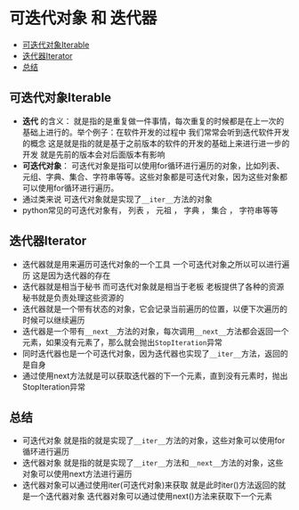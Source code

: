 # 可迭代对象 和 迭代器
* [可迭代对象Iterable](#可迭代对象Iterable)
* [迭代器Iterator](#迭代器Iterator)
* [总结](#总结)
## 可迭代对象Iterable
* **迭代** 的含义： 就是指的是重复做一件事情，每次重复的时候都是在上一次的基础上进行的。举个例子：在软件开发的过程中 我们常常会听到迭代软件开发的概念 这是就是指的就是基于之前版本的软件的开发的基础上来进行进一步的开发 就是先前的版本会对后面版本有影响
* **可迭代对象**： 可迭代对象是指可以使用for循环进行遍历的对象，比如列表、元组、字典、集合、字符串等等。这些对象都是可迭代对象，因为这些对象都可以使用for循环进行遍历。
* 通过类来说 可迭代对象就是实现了`__iter__`方法的对象 
* python常见的可迭代对象有， 列表 ， 元祖 ， 字典 ， 集合 ， 字符串等等
## 迭代器Iterator
* 迭代器就是用来遍历可迭代对象的一个工具 一个可迭代对象之所以可以进行遍历 这是因为迭代器的存在 
* 迭代器就是相当于秘书 而可迭代对象就是相当于老板 老板提供了各种的资源 秘书就是负责处理这些资源的
* 迭代器就是一个带有状态的对象，它会记录当前遍历的位置，以便下次遍历的时候可以继续遍历
* 迭代器是一个带有`__next__`方法的对象，每次调用`__next__`方法都会返回一个元素，如果没有元素了，那么就会抛出`StopIteration`异常
* 同时迭代器也是一个可迭代对象，因为迭代器也实现了`__iter__`方法，返回的是自身
* 通过使用next方法就是可以获取迭代器的下一个元素，直到没有元素时，抛出StopIteration异常
## 总结
* 可迭代对象 就是指的就是实现了`__iter__`方法的对象，这些对象可以使用for循环进行遍历
* 迭代器对象 就是指的就是实现了`__iter__`方法和`__next__`方法的对象，这些对象可以使用next方法进行遍历
* 迭代器对象可以通过使用iter(可迭代对象)来获取 就是此时iter()方法返回的就是一个迭代器对象 迭代器对象可以通过使用next()方法来获取下一个元素
